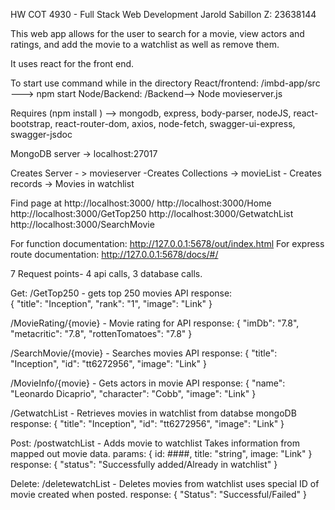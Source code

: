 HW COT 4930 - Full Stack Web Development Jarold Sabillon Z: 23638144

This web app allows for the user to search for a movie, view actors and ratings, and add the movie to a watchlist as well as remove them. 

It uses react for the front end.

To start use command while in the directory 
React/frontend:
              /imbd-app/src ---> npm start
Node/Backend: 
              /Backend--> Node movieserver.js
              
 Requires  (npm install ) --> mongodb, express, body-parser, nodeJS, react-bootstrap, react-router-dom, axios, node-fetch, swagger-ui-express, swagger-jsdoc

MongoDB server -> localhost:27017

Creates Server - > movieserver -Creates Collections -> movieList - Creates records -> Movies in watchlist

Find page at http://localhost:3000/ http://localhost:3000/Home http://localhost:3000/GetTop250 http://localhost:3000/GetwatchList http://localhost:3000/SearchMovie

For function documentation: http://127.0.0.1:5678/out/index.html For express route documentation: http://127.0.0.1:5678/docs/#/

7 Request points- 4 api calls, 3 database calls.

Get: 
  /GetTop250   - gets top 250 movies API
  response:  
            {
      "title": "Inception",
      "rank": "1",
      "image": "Link"
    }
  
  /MovieRating/{movie}   -  Movie rating for API
  response: 
                  {
        "imDb": "7.8",
        "metacritic": "7.8",
        "rottenTomatoes": "7.8"
      }
          
  /SearchMovie/{movie}   - Searches movies API
  response: 
             {
      "title": "Inception",
      "id": "tt6272956",
      "image": "Link"
    }
            
  /MovieInfo/{movie}     - Gets actors in movie API
  response: 
            {
      "name": "Leonardo Dicaprio",
      "character": "Cobb",
      "image": "Link"
    }
            
  /GetwatchList          - Retrieves movies in watchlist from databse mongoDB
    response:
            {
      "title": "Inception",
      "id": "tt6272956",
      "image": "Link"
    }
  
Post:
  /postwatchList         - Adds movie to watchlist
    Takes information from mapped out movie data.
    params:
              {
                id:   ####,
                title:  "string",
                image:   "Link"
              }
    response: 
              {
      "status": "Successfully added/Already in watchlist"
    }
  
Delete: 
  /deletewatchList        - Deletes movies from watchlist
    uses special ID of movie created when posted.
    response: 
              {
      "Status": "Successful/Failed"
    }
